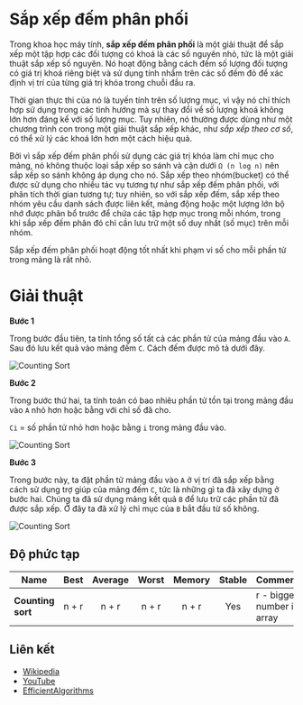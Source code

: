 # Sắp xếp đếm phân phối

Trong khoa học máy tính, **sắp xếp đếm phân phối** là một giải thuật để sắp xếp một tập hợp các đối tượng có khoá là các số nguyên nhỏ, tức là một giải thuật sắp xếp số nguyên. Nó hoạt động bằng cách đếm số lượng đối tượng có giá trị khoá riêng biệt và sử dụng tính nhẩm trên các số đếm đó để xác định vị trí của từng giá trị khóa trong chuỗi đầu ra.

Thời gian thực thi của nó là tuyến tính trên số lượng mục, vì vậy nó chỉ thích hợp sử dụng trong các tình hướng mà sự thay đổi về số lượng khoá không lớn hơn đáng kể với số lượng mục. Tuy nhiên, nó thường được dùng như một chương trình con trong một giải thuật sắp xếp khác, như *sắp xếp theo cơ số*, có thể xử lý các khoá lớn hơn một cách hiệu quả.

Bởi vì sắp xếp đếm phân phối sử dụng các giá trị khóa làm chỉ mục cho mảng, nó không thuộc loại sắp xếp so sánh và cận dưới `Ω (n log n)` nên sắp xếp so sánh không áp dụng cho nó. Sắp xếp theo nhóm(bucket) có thể được sử dụng cho nhiều tác vụ tương tự như sắp xếp đếm phân phối, với phân tích thời gian tương tự; tuy nhiên, so với sắp xếp đếm, sắp xếp theo nhóm yêu cầu danh sách được liên kết, mảng động hoặc một lượng lớn bộ nhớ được phân bổ trước để chứa các tập hợp mục trong mỗi nhóm, trong khi sắp xếp đếm phân đó chỉ cần lưu trữ một số duy nhất (số mục) trên mỗi nhóm.

Sắp xếp đếm phân phối hoạt động tốt nhất khi phạm vi số cho mỗi phần tử trong mảng là rất nhỏ.

# Giải thuật

**Bước 1**

Trong bước đầu tiên, ta tính tổng số tất cả các phần tử của mảng đầu vào `A`. Sau đó lưu kết quả vào mảng đếm `C`. Cách đếm được mô tả dưới đây.

![Counting Sort](https://3.bp.blogspot.com/-jJchly1BkTc/WLGqCFDdvCI/AAAAAAAAAHA/luljAlz2ptMndIZNH0KLTTuQMNsfzDeFQCLcB/s1600/CSortUpdatedStepI.gif)

**Bước 2**

Trong bước thứ hai, ta tính toán có bao nhiêu phần tử tồn tại trong mảng đầu vào `A` nhỏ hơn hoặc bằng với chỉ số đã cho. 

`Ci` = số phần tử nhỏ hơn hoặc bằng `i` trong mảng đầu vào.

![Counting Sort](https://1.bp.blogspot.com/-1vFu-VIRa9Y/WLHGuZkdF3I/AAAAAAAAAHs/8jKu2dbQee4ap9xlVcNsILrclqw0UxAVACLcB/s1600/Step-II.png)

**Bước 3**

Trong bước này, ta đặt phần tử mảng đầu vào `A` ở vị trí đã sắp xếp bằng cách sử dụng trợ giúp của mảng đếm `C`, tức là những gì ta đã xây dựng ở bước hai. Chúng ta đã sử dụng mảng kết quả `B` để lưu trữ các phần tử đã được sắp xếp. Ở đây ta đã xử lý chỉ mục của `B` bắt đầu từ số không.

![Counting Sort](https://1.bp.blogspot.com/-xPqylngqASY/WLGq3p9n9vI/AAAAAAAAAHM/JHdtXAkJY8wYzDMBXxqarjmhpPhM0u8MACLcB/s1600/ResultArrayCS.gif)

## Độ phức tạp

| Name                  | Best            | Average             | Worst               | Memory    | Stable    | Comments  |
| --------------------- | :-------------: | :-----------------: | :-----------------: | :-------: | :-------: | :-------- |
| **Counting sort**     | n + r           | n + r               | n + r               | n + r     | Yes       | r - biggest number in array |

## Liên kết

- [Wikipedia](https://en.wikipedia.org/wiki/Counting_sort)
- [YouTube](https://www.youtube.com/watch?v=OKd534EWcdk&index=61&t=0s&list=PLLXdhg_r2hKA7DPDsunoDZ-Z769jWn4R8)
- [EfficientAlgorithms](https://efficientalgorithms.blogspot.com/2016/09/lenear-sorting-counting-sort.html)